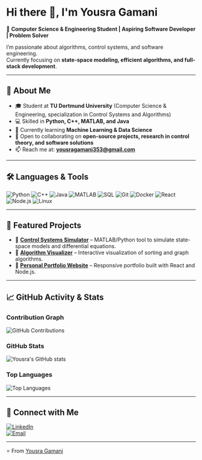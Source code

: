 # Hi there 👋, I'm Yousra Gamani  

🚀 **Computer Science & Engineering Student | Aspiring Software Developer | Problem Solver**  

I’m passionate about algorithms, control systems, and software engineering.  
Currently focusing on **state-space modeling, efficient algorithms, and full-stack development**.  

---

## 🔹 About Me
- 🎓 Student at **TU Dortmund University** (Computer Science & Engineering, specialization in Control Systems and Algorithms)  
- 💻 Skilled in **Python, C++, MATLAB, and Java**  
- 🌱 Currently learning **Machine Learning & Data Science**  
- 🤝 Open to collaborating on **open-source projects, research in control theory, and software solutions**  
- 📫 Reach me at: **yousragamani353@gmail.com**  

---

## 🛠️ Languages & Tools
![Python](https://img.shields.io/badge/-Python-3776AB?style=flat-square&logo=python&logoColor=white) 
![C++](https://img.shields.io/badge/-C++-00599C?style=flat-square&logo=c%2B%2B&logoColor=white)
![Java](https://img.shields.io/badge/-Java-007396?style=flat-square&logo=java&logoColor=white)
![MATLAB](https://img.shields.io/badge/-MATLAB-0076A8?style=flat-square&logo=matlab&logoColor=white)
![SQL](https://img.shields.io/badge/-SQL-4479A1?style=flat-square&logo=postgresql&logoColor=white)
![Git](https://img.shields.io/badge/-Git-F05032?style=flat-square&logo=git&logoColor=white)
![Docker](https://img.shields.io/badge/-Docker-2496ED?style=flat-square&logo=docker&logoColor=white)
![React](https://img.shields.io/badge/-React-61DAFB?style=flat-square&logo=react&logoColor=black)
![Node.js](https://img.shields.io/badge/-Node.js-339933?style=flat-square&logo=nodedotjs&logoColor=white)
![Linux](https://img.shields.io/badge/-Linux-FCC624?style=flat-square&logo=linux&logoColor=black)

---

## 🔹 Featured Projects
- 🔗 [**Control Systems Simulator**](https://github.com/Yousra-Ga/control-simulator) – MATLAB/Python tool to simulate state-space models and differential equations.  
- 🔗 [**Algorithm Visualizer**](https://github.com/Yousra-Ga/algorithm-visualizer) – Interactive visualization of sorting and graph algorithms.  
- 🔗 [**Personal Portfolio Website**](https://github.com/Yousra-Ga/portfolio) – Responsive portfolio built with React and Node.js.  

---

## 📈 GitHub Activity & Stats
### Contribution Graph
![GitHub Contributions](https://activity-graph.herokuapp.com/graph?username=Yousra-Ga&theme=react-dark&hide_border=true)

### GitHub Stats
![Yousra's GitHub stats](https://github-readme-stats.vercel.app/api?username=Yousra-Ga&show_icons=true&theme=tokyonight)  

### Top Languages
![Top Languages](https://github-readme-stats.vercel.app/api/top-langs/?username=Yousra-Ga&layout=compact&theme=tokyonight)

---

## 🔹 Connect with Me
[![LinkedIn](https://img.shields.io/badge/LinkedIn-blue?style=for-the-badge&logo=linkedin)](https://linkedin.com/in/yousra-gamani)  
[![Email](https://img.shields.io/badge/Email-red?style=for-the-badge&logo=gmail)](mailto:yousragamani353@gmail.com)  

---
⭐️ From [Yousra Gamani](https://github.com/Yousra-Ga)
